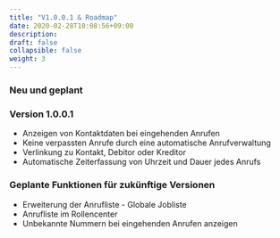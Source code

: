 ```yaml
---
title: "V1.0.0.1 & Roadmap"
date: 2020-02-28T10:08:56+09:00
description: 
draft: false
collapsible: false
weight: 3
---
```

### Neu und geplant

### Version 1.0.0.1
- Anzeigen von Kontaktdaten bei eingehenden Anrufen
- Keine verpassten Anrufe durch eine automatische Anrufverwaltung
- Verlinkung zu Kontakt, Debitor oder Kreditor
- Automatische Zeiterfassung von Uhrzeit und Dauer jedes Anrufs

### Geplante Funktionen für zukünftige Versionen
- Erweiterung der Anrufliste - Globale Jobliste
- Anrufliste im Rollencenter
- Unbekannte Nummern bei eingehenden Anrufen anzeigen


